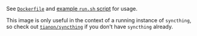 See [`Dockerfile`](https://github.com/tianon/dockerfiles/blob/master/syncthing/cli/Dockerfile) and [example `run.sh` script](https://github.com/tianon/dockerfiles/blob/master/syncthing/cli/run.sh) for usage.

This image is only useful in the context of a running instance of `syncthing`, so check out [`tianon/syncthing`](https://registry.hub.docker.com/u/tianon/syncthing/) if you don't have `syncthing` already.
